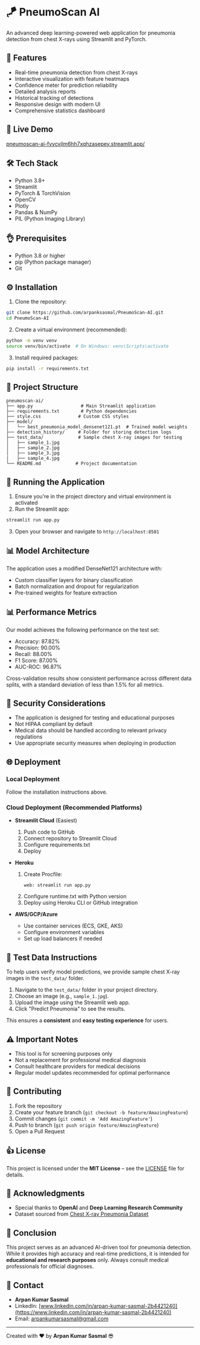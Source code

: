 # 🪁 PneumoScan AI

An advanced deep learning-powered web application for pneumonia detection from chest X-rays using Streamlit and PyTorch.

## 🌟 Features

- Real-time pneumonia detection from chest X-rays
- Interactive visualization with feature heatmaps
- Confidence meter for prediction reliability
- Detailed analysis reports
- Historical tracking of detections
- Responsive design with modern UI
- Comprehensive statistics dashboard

## 🚀 Live Demo
[pneumoscan-ai-fyycvjlm6hh7xqhzasepey.streamlit.app/](https://pneumoscan-ai-fyycvjlm6hh7xqhzasepey.streamlit.app/)

## 🛠️ Tech Stack

- Python 3.8+
- Streamlit
- PyTorch & TorchVision
- OpenCV
- Plotly
- Pandas & NumPy
- PIL (Python Imaging Library)

## 👌 Prerequisites

- Python 3.8 or higher
- pip (Python package manager)
- Git

## ⚙️ Installation

1. Clone the repository:
```bash
git clone https://github.com/arpanksasmal/PneumoScan-AI.git
cd PneumoScan-AI
```

2. Create a virtual environment (recommended):
```bash
python -m venv venv
source venv/bin/activate  # On Windows: venv\Scripts\activate
```

3. Install required packages:
```bash
pip install -r requirements.txt
```

## 💽 Project Structure

```
pneumoscan-ai/
├── app.py                  # Main Streamlit application
├── requirements.txt        # Python dependencies
├── style.css              # Custom CSS styles
├── model/
│   └── best_pneumonia_model_densenet121.pt  # Trained model weights
├── detection_history/     # Folder for storing detection logs
├── test_data/             # Sample chest X-ray images for testing
│   ├── sample_1.jpg
│   ├── sample_2.jpg
│   ├── sample_3.jpg
|   ├── sample_4.jpg
└── README.md             # Project documentation
```

## 🚀 Running the Application

1. Ensure you're in the project directory and virtual environment is activated
2. Run the Streamlit app:
```bash
streamlit run app.py
```
3. Open your browser and navigate to `http://localhost:8501`

## 📊 Model Architecture

The application uses a modified DenseNet121 architecture with:
- Custom classifier layers for binary classification
- Batch normalization and dropout for regularization
- Pre-trained weights for feature extraction

## 📊 Performance Metrics

Our model achieves the following performance on the test set:

- Accuracy: 87.82%
- Precision: 90.00%
- Recall: 88.00% 
- F1 Score: 87.00% 
- AUC-ROC: 96.87%

Cross-validation results show consistent performance across different data splits, with a standard deviation of less than 1.5% for all metrics.

## 🔐 Security Considerations

- The application is designed for testing and educational purposes
- Not HIPAA compliant by default
- Medical data should be handled according to relevant privacy regulations
- Use appropriate security measures when deploying in production

## 🌐 Deployment

### Local Deployment
Follow the installation instructions above.

### Cloud Deployment (Recommended Platforms)
- **Streamlit Cloud** (Easiest)
  1. Push code to GitHub
  2. Connect repository to Streamlit Cloud
  3. Configure requirements.txt
  4. Deploy

- **Heroku**
  1. Create Procfile:
     ```
     web: streamlit run app.py
     ```
  2. Configure runtime.txt with Python version
  3. Deploy using Heroku CLI or GitHub integration

- **AWS/GCP/Azure**
  - Use container services (ECS, GKE, AKS)
  - Configure environment variables
  - Set up load balancers if needed

## 📕 Test Data Instructions

To help users verify model predictions, we provide sample chest X-ray images in the `test_data/` folder.

1. Navigate to the `test_data/` folder in your project directory.
2. Choose an image (e.g., `sample_1.jpg`).
3. Upload the image using the Streamlit web app.
4. Click "Predict Pneumonia" to see the results.

This ensures a **consistent** and **easy testing experience** for users.

## ⚠️ Important Notes

- This tool is for screening purposes only
- Not a replacement for professional medical diagnosis
- Consult healthcare providers for medical decisions
- Regular model updates recommended for optimal performance

## 🤝 Contributing

1. Fork the repository
2. Create your feature branch (`git checkout -b feature/AmazingFeature`)
3. Commit changes (`git commit -m 'Add AmazingFeature'`)
4. Push to branch (`git push origin feature/AmazingFeature`)
5. Open a Pull Request

## 👍 License

This project is licensed under the **MIT License** – see the [LICENSE](LICENSE) file for details.

## 👏 Acknowledgments

- Special thanks to **OpenAI** and **Deep Learning Research Community**
- Dataset sourced from [Chest X-ray Pneumonia Dataset](https://www.kaggle.com/datasets/paultimothymooney/chest-xray-pneumonia)

## 📄 Conclusion

This project serves as an advanced AI-driven tool for pneumonia detection. While it provides high accuracy and real-time predictions, it is intended for **educational and research purposes** only. Always consult medical professionals for official diagnoses.

## 📧 Contact

- **Arpan Kumar Sasmal**
- LinkedIn: [www.linkedin.com/in/arpan-kumar-sasmal-2b4421240](https://www.linkedin.com/in/arpan-kumar-sasmal-2b4421240)
- Email: [arpankumarsasmal@gmail.com](mailto:arpankumarsasmal@gmail.com)

---
Created with ❤️ by **Arpan Kumar Sasmal** 😎
